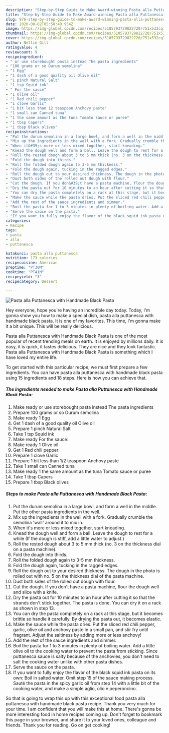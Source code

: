 ```yaml
---
description: "Step-by-Step Guide to Make Award-winning Pasta alla Puttanesca with Handmade Black Pasta"
title: "Step-by-Step Guide to Make Award-winning Pasta alla Puttanesca with Handmade Black Pasta"
slug: 976-step-by-step-guide-to-make-award-winning-pasta-alla-puttanesca-with-handmade-black-pasta
date: 2020-08-02T05:58:40.954Z
image: https://img-global.cpcdn.com/recipes/5105793729822720/751x532cq70/pasta-alla-puttanesca-with-handmade-black-pasta-recipe-main-photo.jpg
thumbnail: https://img-global.cpcdn.com/recipes/5105793729822720/751x532cq70/pasta-alla-puttanesca-with-handmade-black-pasta-recipe-main-photo.jpg
cover: https://img-global.cpcdn.com/recipes/5105793729822720/751x532cq70/pasta-alla-puttanesca-with-handmade-black-pasta-recipe-main-photo.jpg
author: Nettie Gill
ratingvalue: 4
reviewcount: 9
recipeingredient:
- " or use storebought pasta instead The pasta ingredients"
- "100 grams or so Durum semolina"
- "1 Egg"
- "1 dash of a good quality oil Olive oil"
- "1 pinch Natural Salt"
- "1 tsp Squid ink"
- " For the sauce"
- "1 Olive oil"
- "1 Red chili pepper"
- "1 clove Garlic"
- "1 bit less than 12 teaspoon Anchovy paste"
- "1 small can Canned tuna"
- "1 the same amount as the tuna Tomato sauce or puree"
- "1 tbsp Capers"
- "1 tbsp Black olives"
recipeinstructions:
- "Put the durum semolina in a large bowl, and form a well in the middle. Put the other pasta ingredients in the well."
- "Mix up the ingredients in the well with a fork. Gradually crumble the semolina &#39;wall&#39; around it to mix in."
- "When it&#39;s more or less mixed together, start kneading."
- "Knead the dough well and form a ball. Leave the dough to rest for a while (If the dough is stiff, add a little water to adjust.)"
- "Roll the rested dough about 3 to 5 mm thick (no. 3 on the thickness dial on a pasta machine)."
- "Fold the dough into thirds."
- "Roll the folded dough again to 3-5 mm thickness."
- "Fold the dough again, tucking in the ragged edges."
- "Roll the dough out to your desired thickness. The dough in the photo is rolled out with no. 5 on the thickness dial of the pasta machine."
- "Dust both sides of the rolled out dough with flour."
- "Cut the dough. If you don&#39;t have a pasta machine, flour the dough well and slice with a knife."
- "Dry the pasta out for 10 minutes to an hour after cutting it so that the strands don&#39;t stick together. The pasta is done. You can dry it on a rack as shown in step 13."
- "You can dry the pasta completely on a rack at this stage, but it becomes brittle so handle it carefully. By drying the pasta out, it becomes elastic."
- "Make the sauce while the pasta dries. Put the sliced red chili pepper, garlic, olive oil and anchovy paste in a small pan, and stir fry until fragrant. Adjust the saltiness by adding more or less anchovy!"
- "Add the rest of the sauce ingredients and simmer."
- "Boil the pasta for 1 to 3 minutes in plenty of boiling water. Add a little olive oil to the cooking water to prevent the pasta from sticking. Since puttanesca sauce is salty because of the anchovies, you don&#39;t need to salt the cooking water unlike with other pasta dishes."
- "Serve the sauce on the pasta."
- "If you want to fully enjoy the flavor of the black squid ink pasta on its own: Boil in salted water. Omit step 15 of the sauce making process. Sauté the pasta in the spicy garlic oil from step 14 with a little bit of the cooking water, and make a simple aglio, olio e peperoncino."
categories:
- Recipe
tags:
- pasta
- alla
- puttanesca

katakunci: pasta alla puttanesca 
nutrition: 173 calories
recipecuisine: American
preptime: "PT30M"
cooktime: "PT41M"
recipeyield: "3"
recipecategory: Dessert

---
```



![Pasta alla Puttanesca with Handmade Black Pasta](https://img-global.cpcdn.com/recipes/5105793729822720/751x532cq70/pasta-alla-puttanesca-with-handmade-black-pasta-recipe-main-photo.jpg)

Hey everyone, hope you're having an incredible day today. Today, I'm gonna show you how to make a special dish, pasta alla puttanesca with handmade black pasta. It is one of my favorites. This time, I'm gonna make it a bit unique. This will be really delicious.



Pasta alla Puttanesca with Handmade Black Pasta is one of the most popular of recent trending meals on earth. It is enjoyed by millions daily. It is easy, it is quick, it tastes delicious. They are nice and they look fantastic. Pasta alla Puttanesca with Handmade Black Pasta is something which I have loved my entire life.


To get started with this particular recipe, we must first prepare a few ingredients. You can have pasta alla puttanesca with handmade black pasta using 15 ingredients and 18 steps. Here is how you can achieve that.

<!--inarticleads1-->

##### The ingredients needed to make Pasta alla Puttanesca with Handmade Black Pasta:

1. Make ready  or use storebought pasta instead The pasta ingredients
1. Prepare 100 grams or so Durum semolina
1. Make ready 1 Egg
1. Get 1 dash of a good quality oil Olive oil
1. Prepare 1 pinch Natural Salt
1. Take 1 tsp Squid ink
1. Make ready  For the sauce:
1. Make ready 1 Olive oil
1. Get 1 Red chili pepper
1. Prepare 1 clove Garlic
1. Prepare 1 bit less than 1/2 teaspoon Anchovy paste
1. Take 1 small can Canned tuna
1. Make ready 1 the same amount as the tuna Tomato sauce or puree
1. Take 1 tbsp Capers
1. Prepare 1 tbsp Black olives




<!--inarticleads2-->

##### Steps to make Pasta alla Puttanesca with Handmade Black Pasta:

1. Put the durum semolina in a large bowl, and form a well in the middle. Put the other pasta ingredients in the well.
1. Mix up the ingredients in the well with a fork. Gradually crumble the semolina &#39;wall&#39; around it to mix in.
1. When it&#39;s more or less mixed together, start kneading.
1. Knead the dough well and form a ball. Leave the dough to rest for a while (If the dough is stiff, add a little water to adjust.)
1. Roll the rested dough about 3 to 5 mm thick (no. 3 on the thickness dial on a pasta machine).
1. Fold the dough into thirds.
1. Roll the folded dough again to 3-5 mm thickness.
1. Fold the dough again, tucking in the ragged edges.
1. Roll the dough out to your desired thickness. The dough in the photo is rolled out with no. 5 on the thickness dial of the pasta machine.
1. Dust both sides of the rolled out dough with flour.
1. Cut the dough. If you don&#39;t have a pasta machine, flour the dough well and slice with a knife.
1. Dry the pasta out for 10 minutes to an hour after cutting it so that the strands don&#39;t stick together. The pasta is done. You can dry it on a rack as shown in step 13.
1. You can dry the pasta completely on a rack at this stage, but it becomes brittle so handle it carefully. By drying the pasta out, it becomes elastic.
1. Make the sauce while the pasta dries. Put the sliced red chili pepper, garlic, olive oil and anchovy paste in a small pan, and stir fry until fragrant. Adjust the saltiness by adding more or less anchovy!
1. Add the rest of the sauce ingredients and simmer.
1. Boil the pasta for 1 to 3 minutes in plenty of boiling water. Add a little olive oil to the cooking water to prevent the pasta from sticking. Since puttanesca sauce is salty because of the anchovies, you don&#39;t need to salt the cooking water unlike with other pasta dishes.
1. Serve the sauce on the pasta.
1. If you want to fully enjoy the flavor of the black squid ink pasta on its own: Boil in salted water. Omit step 15 of the sauce making process. Sauté the pasta in the spicy garlic oil from step 14 with a little bit of the cooking water, and make a simple aglio, olio e peperoncino.




So that is going to wrap this up with this exceptional food pasta alla puttanesca with handmade black pasta recipe. Thank you very much for your time. I am confident that you will make this at home. There's gonna be more interesting food in home recipes coming up. Don't forget to bookmark this page in your browser, and share it to your loved ones, colleague and friends. Thank you for reading. Go on get cooking!

